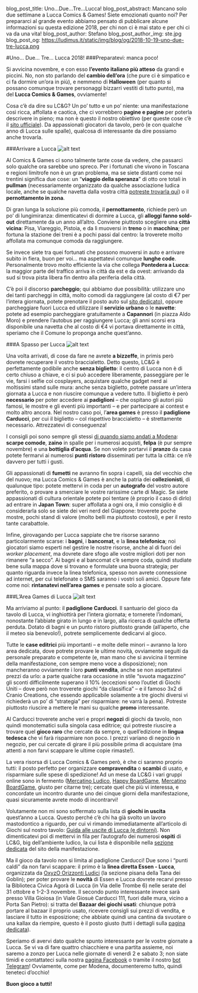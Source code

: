 blog_post_title: Uno...Due...Tre...Lucca!
blog_post_abstract: Mancano solo due settimane a Lucca Comics & Games! Siete emozionati quanto noi? Per prepararci al grande evento abbiamo pensato di pubblicare alcune informazioni su questa edizione 2018, per chi non ci è mai stato e per chi ci va da una vita! 
blog_post_author: Stefano
blog_post_author_img: ste.jpg
blog_post_og: https://ludimus.it/static/img/blog/og/2018-10-19-uno-due-tre-lucca.png

#Uno… Due… Tre… Lucca 2018!
###Preparatevi: manca poco!

Si avvicina novembre, e con esso **l’evento italiano più atteso** da grandi e piccini. No, non sto parlando del **cambio dell’ora** (che pure ci è simpatico e ci fa dormire un’ora in più), e nemmeno di **Halloween** (per quanto si possano comunque trovare personaggi bizzarri vestiti di tutto punto), ma del **Lucca Comics & Games**, ovviamente!

Cosa c’è da dire su LC&G? Un po’ tutto e un po’ niente: una manifestazione così ricca, affollata e caotica, che ci vorrebbero **pagine e pagine** per poterla descrivere in pieno; ma non è questo il nostro obiettivo (per queste cose c’è il [sito ufficiale](https://www.luccacomicsandgames.com/)). 
Da appassionati giocatori da tavolo, però (e con qualche anno di Lucca sulle spalle), qualcosa di interessante da dire possiamo anche trovarla.


###Arrivare a Lucca
![alt text](../static/img/blog/lucca18/viaggio.jpg "In Viaggio!")

Al Comics & Games ci sono talmente tante cose da vedere, che passarci solo qualche ora sarebbe uno spreco. 
Per i fortunati che vivono in Toscana e regioni limitrofe non è un gran problema, ma se siete distanti come noi trentini significa due cose: un “**viaggio della speranza**” di otto ore totali in **pullman** (necessariamente organizzato da qualche associazione ludica locale, anche se qualche navetta dalla vostra città [potreste trovarla qui](https://www.eventinbus.com/artisti/lucca-comics-games_296.html)) o il **pernottamento in zona**.

Di gran lunga la soluzione più comoda, il **pernottamento**, richiede però un po’ di lungimiranza: dimenticatevi di dormire a Lucca, gli **alloggi fanno sold-out** direttamente da un anno all’altro. Conviene piuttosto scegliere una **città vicina**: Pisa, Viareggio, Pistoia, e da lì muoversi in **treno** o in **macchina**; per fortuna la stazione dei treni è a pochi passi dal centro: la troverete molto affollata ma comunque comoda da raggiungere.

Se invece siete tra quei fortunati che possono muoversi in auto e arrivare subito in fiera, buon per voi… ma aspettatevi comunque **lunghe code**. Personalmente trovo molto efficiente la via che collega **Pontedera a Lucca**: la maggior parte del traffico arriva in città da est e da ovest: arrivando da sud si trova pista libera fin dentro alla periferia della città.

C’è poi il discorso **parcheggio**; qui abbiamo due possibilità: utilizzare uno dei tanti parcheggi in città, molto comodi da raggiungere (al costo di €7 per l’intera giornata, potete prenotare il posto auto sul [sito dedicato](https://eventi.parcheggilucca.it/)), oppure parcheggiare fuori Lucca ed utilizzare il **servizio urbano** o le **navette**: potete ad esempio parcheggiare gratuitamente a **Capannori** (in piazza Aldo Moro) e prendere l’autobus per raggiungere Lucca; gli anni scorsi era disponibile una navetta che al costo di €4 vi portava direttamente in città, speriamo che il Comune lo proponga anche quest’anno.


###A Spasso per Lucca
![alt text](../static/img/blog/lucca18/lucca.jpg "A spasso")

Una volta arrivati, di cose da fare ne avrete **a bizzeffe**, in primis però dovrete recuperare il vostro braccialetto. 
Detto questo, LC&G è perfettamente godibile anche **senza biglietto**: il centro di Lucca non è di certo chiuso a chiave, e ci si può accedere liberamente, passeggiare per le vie, farsi i selfie coi cosplayers, acquistare qualche gadget nerd ai moltissimi stand sulle mura: anche senza biglietto, potrete passare un’intera giornata a Lucca e non riuscire comunque a vedere tutto. 
Il biglietto è però **necessario** per poter accedere ai **padiglioni** – che ospitano gli autori più famosi, le mostre e gli eventi più importanti – e per partecipare ai contest e molto altro ancora. Nel nostro caso poi, l’**area games** è presso il **padiglione Carducci**, per cui il biglietto – col rispettivo braccialetto – è strettamente necessario. Attrezzatevi di conseguenza!

I consigli poi sono sempre gli stessi [di quando siamo andati a Modena](https://ludimus.it/blog/2018-04-05-notte-prima-di-modena-play.html): **scarpe comode**, **zaino** in spalle per i numerosi acquisti, **felpa** (è pur sempre novembre) e una **bottiglia d’acqua**. Se non volete portarvi il **pranzo** da casa potete fermarvi ai numerosi **punti ristoro** disseminati per tutta la città: ce n’è davvero per tutti i gusti.

Gli appassionati di **fumetti** ne avranno fin sopra i capelli, sia del vecchio che del nuovo; ma Lucca Comics & Games è anche la patria dei **collezionisti**, di qualunque tipo: potete mettervi in coda per un **autografo** del vostro autore preferito, o provare a smerciare le vostre rarissime carte di Magic. 
Se siete appassionati di cultura orientale potete poi tentare (è proprio il caso di dirlo) ad entrare in **Japan Town**: super affollata a ogni ora, il mio consiglio è di considerarla solo se siete dei veri nerd del Giappone: troverete poche mostre, pochi stand di valore (molto belli ma piuttosto costosi), e per il resto tante carabattole.

Infine, girovagando per Lucca sappiate che tre risorse saranno particolarmente scarse: i **bagni**, i **bancomat**, e la **linea telefonica**; noi giocatori siamo esperti nel gestire le nostre risorse, anche al di fuori dei _worker placement_, ma dovrete dare sfogo alle vostre migliori doti per non rimanere “a secco”. Ai bagni e al bancomat c’è sempre coda, quindi studiate bene sulla mappa dove si trovano e formulate una buona strategia; per quanto riguarda invece la linea telefonica, spesso non avrete connessione ad internet, per cui telefonate o SMS saranno i vostri soli amici. Oppure fate come noi: **rintanatevi nell’area games** e pensate solo a giocare.


###L’Area Games di Lucca
![alt text](../static/img/blog/lucca18/games.jpg "Area Games")

Ma arriviamo al punto: il **padiglione Carducci**. Il santuario del gioco da tavolo di Lucca, vi inghiottirà per l’intera giornata; e tornerete l’indomani, nonostante l’abbiate girato in lungo e in largo, alla ricerca di qualche offerta perduta. Dotato di bagni e un punto ristoro piuttosto grande (all’aperto, che il meteo sia benevolo!), potrete semplicemente dedicarvi al gioco.

Tutte le **case editrici** più importanti – e molte delle minori – avranno la loro area dedicata, dove potrete provare le ultime novità, ovviamente seguiti da personale preparato e competente (e, man mano che si avvicina il termine della manifestazione, con sempre meno voce a disposizione); non mancheranno ovviamente i loro **punti vendita**, anche se non aspettatevi prezzi da urlo: a parte qualche rara occasione in stile “svuota magazzino” gli sconti difficilmente superano il 10% (eccezioni sono l’outlet di Giochi Uniti – dove però non troverete giochi “da classifica” – e il famoso 3x2 di Cranio Creations, che essendo applicabile solamente a tre giochi diversi vi richiederà un po’ di “strategia” per risparmiare: ne varrà la pena). Potreste piuttosto riuscire a mettere le mani su qualche **promo** interessante.

Al Carducci troverete anche veri e propri **negozi** di giochi da tavolo, non quindi monotematici sulla singola casa editrice; qui potreste riuscire a trovare quel **gioco raro** che cercate da sempre, o quell’edizione in **lingua tedesca** che vi farà risparmiare non poco. I prezzi variano di negozio in negozio, per cui cercate di girare il più possibile prima di acquistare (ma attenti a non farvi scappare le ultime copie rimaste!).

La vera risorsa di Lucca Comics & Games però, è che ci saranno proprio tutti: il posto perfetto per organizzare **compravendita** o **scambi** di usato, e risparmiare sulle spese di spedizione! Ad un mese da LC&G i vari gruppi online sono in fermento ([Mercatino Ludico](https://www.facebook.com/groups/619308588201550/), [Happy BoardGame](https://www.facebook.com/groups/1567153693562277/), [Mercatino BoardGame](https://www.facebook.com/groups/360309670813233/), giusto per citarne tre); cercate quel che più vi interessa, e concordate un incontro durante uno dei cinque giorni della manifestazione, quasi sicuramente avrete modo di incontrarvi!

Volutamente non mi sono soffermato sulla lista di **giochi in uscita** quest’anno a Lucca. Questo perché c’è chi ha già svolto un lavoro mastodontico a riguardo, per cui vi rimando immediatamente all’articolo di Giochi sul nostro tavolo: [Guida alle uscite di Lucca (e dintorni)](http://pinco11.blogspot.com/2018/10/guida-alle-uscite-di-lucca-e-dintorni.html). Non dimenticatevi poi di mettervi in fila per l’autografo dei numerosi **ospiti** di LC&G, big dell’ambiente ludico, la cui lista è disponibile nella [sezione dedicata](https://www.luccacomicsandgames.com/it/2018/games/ospiti/) del sito della manifestazione.

Ma il gioco da tavolo non si limita al padiglione Carducci! Due sono i “punti caldi” da non farvi scappare: il primo è la **linea diretta Essen - Lucca**, organizzata da [OxyzO Orizzonti Ludici](https://www.facebook.com/TdG.Pisa/) (la sezione pisana della Tana dei Goblin); per poter provare le **novità** di Essen e Lucca dovrete recarvi presso la Biblioteca Civica Agorà di Lucca (in Via delle Trombe 6) nelle serate del 31 ottobre e 1-2-3 novembre. Il secondo punto interessante invece sarà presso Villa Gioiosa (in Viale Giosuè Carducci 111, fuori dalle mura, vicino a Porta San Pietro): si tratta del **Bazaar dei giochi usati**: chiunque potrà portare al bazaar il proprio usato, ricevere consigli sui prezzi di vendita, e lasciare il tutto in esposizione; che abbiate quindi una cantina da svuotare o una kallax da riempire, questo è il posto giusto (tutti i dettagli sulla [pagina dedicata](https://www.luccacomicsandgames.com/en/2018/games/news/il-bazaar-dei-giochi-usati/)).

Speriamo di avervi dato qualche spunto interessante per le vostre giornate a Lucca. Se vi va di fare quattro chiacchiere e una partita assieme, noi saremo a zonzo per Lucca nelle giornate di venerdì 2 e sabato 3; non siate timidi e contattateci sulla nostra [pagina Facebook](http://facebook.com/ludimus.it) o tramite il nostro [bot Telegram](http://t.me/ludimusbot)!
Ovviamente, come per Modena, documenteremo tutto, quindi teneteci d’occhio!

**Buon gioco a tutti!**

